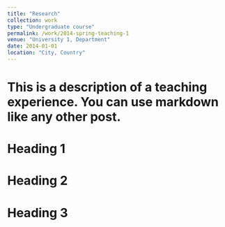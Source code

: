 ```yaml
---
title: "Research"
collection: work
type: "Undergraduate course"
permalink: /work/2014-spring-teaching-1
venue: "University 1, Department"
date: 2014-01-01
location: "City, Country"
---
```


# This is a description of a teaching experience. You can use markdown like any other post.

Heading 1
======

Heading 2
======

Heading 3
======
